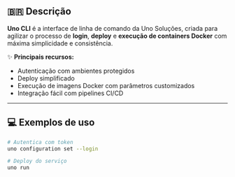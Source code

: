 ## 🇧🇷 Descrição

**Uno CLI** é a interface de linha de comando da Uno Soluções, criada para agilizar o processo de **login**, **deploy** e **execução de containers Docker** com máxima simplicidade e consistência.

✨ **Principais recursos:**
- Autenticação com ambientes protegidos
- Deploy simplificado
- Execução de imagens Docker com parâmetros customizados
- Integração fácil com pipelines CI/CD

---

## 💻 Exemplos de uso

```bash
# Autentica com token
uno configuration set --login

# Deploy do serviço
uno run 

```
